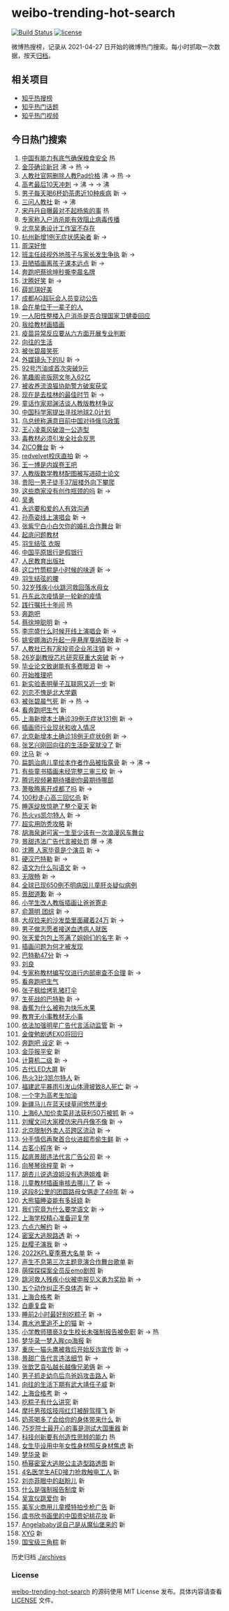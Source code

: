 # weibo-trending-hot-search

[![Build Status](https://github.com/justjavac/weibo-trending-hot-search/workflows/ci/badge.svg?branch=master)](https://github.com/justjavac/weibo-trending-hot-search/actions)
[![license](https://img.shields.io/github/license/justjavac/weibo-trending-hot-search)](https://github.com/justjavac/weibo-trending-hot-search/blob/master/LICENSE)

微博热搜榜，记录从 2021-04-27 日开始的微博热门搜索。每小时抓取一次数据，按天[归档](./archives)。

## 相关项目

- [知乎热搜榜](https://github.com/justjavac/zhihu-trending-top-search)
- [知乎热门话题](https://github.com/justjavac/zhihu-trending-hot-questions)
- [知乎热门视频](https://github.com/justjavac/zhihu-trending-hot-video)

## 今日热门搜索

<!-- BEGIN -->
<!-- 最后更新时间 Sat May 28 2022 16:21:40 GMT+0800 (China Standard Time) -->

1. [中国有能力有底气确保粮食安全](https://s.weibo.com//weibo?q=%23%E4%B8%AD%E5%9B%BD%E6%9C%89%E8%83%BD%E5%8A%9B%E6%9C%89%E5%BA%95%E6%B0%94%E7%A1%AE%E4%BF%9D%E7%B2%AE%E9%A3%9F%E5%AE%89%E5%85%A8%23&Refer=new_time)
   热
1. [金莎确诊新冠](https://s.weibo.com//weibo?q=%23%E9%87%91%E8%8E%8E%E7%A1%AE%E8%AF%8A%E6%96%B0%E5%86%A0%23&Refer=top)
   沸 -> 热 ->
1. [人教社官网删除人教Pad价格](https://s.weibo.com//weibo?q=%23%E4%BA%BA%E6%95%99%E7%A4%BE%E5%AE%98%E7%BD%91%E5%88%A0%E9%99%A4%E4%BA%BA%E6%95%99Pad%E4%BB%B7%E6%A0%BC%23&Refer=top)
   沸 -> 热 ->
1. [高考最后10天冲刺](https://s.weibo.com//weibo?q=%23%E9%AB%98%E8%80%83%E6%9C%80%E5%90%8E10%E5%A4%A9%E5%86%B2%E5%88%BA%23&Refer=top)
   -> 沸 -> -> 沸
1. [男子每天喝6杯奶茶患近10种疾病](https://s.weibo.com//weibo?q=%23%E7%94%B7%E5%AD%90%E6%AF%8F%E5%A4%A9%E5%96%9D6%E6%9D%AF%E5%A5%B6%E8%8C%B6%E6%82%A3%E8%BF%9110%E7%A7%8D%E7%96%BE%E7%97%85%23&Refer=top)
   新 ->
1. [三问人教社](https://s.weibo.com//weibo?q=%23%E4%B8%89%E9%97%AE%E4%BA%BA%E6%95%99%E7%A4%BE%23&Refer=top)
   新 -> 沸
1. [宋丹丹自曝最对不起杨紫的事](https://s.weibo.com//weibo?q=%23%E5%AE%8B%E4%B8%B9%E4%B8%B9%E8%87%AA%E6%9B%9D%E6%9C%80%E5%AF%B9%E4%B8%8D%E8%B5%B7%E6%9D%A8%E7%B4%AB%E7%9A%84%E4%BA%8B%23&Refer=top)
   热
1. [专家称入户消杀能有效阻止病毒传播](https://s.weibo.com//weibo?q=%23%E4%B8%93%E5%AE%B6%E7%A7%B0%E5%85%A5%E6%88%B7%E6%B6%88%E6%9D%80%E8%83%BD%E6%9C%89%E6%95%88%E9%98%BB%E6%AD%A2%E7%97%85%E6%AF%92%E4%BC%A0%E6%92%AD%23&Refer=top)
1. [北京吴勇设计工作室不存在](https://s.weibo.com//weibo?q=%23%E5%8C%97%E4%BA%AC%E5%90%B4%E5%8B%87%E8%AE%BE%E8%AE%A1%E5%B7%A5%E4%BD%9C%E5%AE%A4%E4%B8%8D%E5%AD%98%E5%9C%A8%23&Refer=top)
1. [杭州新增1例无症状感染者](https://s.weibo.com//weibo?q=%23%E6%9D%AD%E5%B7%9E%E6%96%B0%E5%A2%9E1%E4%BE%8B%E6%97%A0%E7%97%87%E7%8A%B6%E6%84%9F%E6%9F%93%E8%80%85%23&Refer=top)
   新 ->
1. [周深好惨](https://s.weibo.com//weibo?q=%23%E5%91%A8%E6%B7%B1%E5%A5%BD%E6%83%A8%23&Refer=top)
1. [班主任歧视外地孩子与家长发生争执](https://s.weibo.com//weibo?q=%23%E7%8F%AD%E4%B8%BB%E4%BB%BB%E6%AD%A7%E8%A7%86%E5%A4%96%E5%9C%B0%E5%AD%A9%E5%AD%90%E4%B8%8E%E5%AE%B6%E9%95%BF%E5%8F%91%E7%94%9F%E4%BA%89%E6%89%A7%23&Refer=top)
   新 ->
1. [丑陋插画离孩子课本远点](https://s.weibo.com//weibo?q=%23%E4%B8%91%E9%99%8B%E6%8F%92%E7%94%BB%E7%A6%BB%E5%AD%A9%E5%AD%90%E8%AF%BE%E6%9C%AC%E8%BF%9C%E7%82%B9%23&Refer=top)
   新 ->
1. [奔跑吧蔡徐坤秒撕李晨名牌](https://s.weibo.com//weibo?q=%23%E5%A5%94%E8%B7%91%E5%90%A7%E8%94%A1%E5%BE%90%E5%9D%A4%E7%A7%92%E6%92%95%E6%9D%8E%E6%99%A8%E5%90%8D%E7%89%8C%23&Refer=top)
1. [沈腾好笑](https://s.weibo.com//weibo?q=%23%E6%B2%88%E8%85%BE%E5%A5%BD%E7%AC%91%23&Refer=top)
   新 ->
1. [薛凯琪好美](https://s.weibo.com//weibo?q=%23%E8%96%9B%E5%87%AF%E7%90%AA%E5%A5%BD%E7%BE%8E%23&Refer=top)
1. [成都AG超玩会人员变动公告](https://s.weibo.com//weibo?q=%E6%88%90%E9%83%BDAG%E8%B6%85%E7%8E%A9%E4%BC%9A%E4%BA%BA%E5%91%98%E5%8F%98%E5%8A%A8%E5%85%AC%E5%91%8A&Refer=top)
1. [会在单位干一辈子的人](https://s.weibo.com//weibo?q=%23%E4%BC%9A%E5%9C%A8%E5%8D%95%E4%BD%8D%E5%B9%B2%E4%B8%80%E8%BE%88%E5%AD%90%E7%9A%84%E4%BA%BA%23&Refer=top)
1. [一人阳性整楼入户消杀是否合理国家卫健委回应](https://s.weibo.com//weibo?q=%23%E4%B8%80%E4%BA%BA%E9%98%B3%E6%80%A7%E6%95%B4%E6%A5%BC%E5%85%A5%E6%88%B7%E6%B6%88%E6%9D%80%E6%98%AF%E5%90%A6%E5%90%88%E7%90%86%E5%9B%BD%E5%AE%B6%E5%8D%AB%E5%81%A5%E5%A7%94%E5%9B%9E%E5%BA%94%23&Refer=top)
1. [我给教材画插画](https://s.weibo.com//weibo?q=%23%E6%88%91%E7%BB%99%E6%95%99%E6%9D%90%E7%94%BB%E6%8F%92%E7%94%BB%23&Refer=top)
1. [疫苗异常反应要从六方面开展专业判断](https://s.weibo.com//weibo?q=%23%E7%96%AB%E8%8B%97%E5%BC%82%E5%B8%B8%E5%8F%8D%E5%BA%94%E8%A6%81%E4%BB%8E%E5%85%AD%E6%96%B9%E9%9D%A2%E5%BC%80%E5%B1%95%E4%B8%93%E4%B8%9A%E5%88%A4%E6%96%AD%23&Refer=top)
1. [向往的生活](https://s.weibo.com//weibo?q=%E5%90%91%E5%BE%80%E7%9A%84%E7%94%9F%E6%B4%BB&Refer=top)
1. [被张碧晨笑死](https://s.weibo.com//weibo?q=%E8%A2%AB%E5%BC%A0%E7%A2%A7%E6%99%A8%E7%AC%91%E6%AD%BB&Refer=top)
1. [外媒镜头下的IU](https://s.weibo.com//weibo?q=%23%E5%A4%96%E5%AA%92%E9%95%9C%E5%A4%B4%E4%B8%8B%E7%9A%84IU%23&Refer=top)
   新 ->
1. [92号汽油或首次突破9元](https://s.weibo.com//weibo?q=%2392%E5%8F%B7%E6%B1%BD%E6%B2%B9%E6%88%96%E9%A6%96%E6%AC%A1%E7%AA%81%E7%A0%B49%E5%85%83%23&Refer=top)
1. [笔趣阁盗版网文年入62亿](https://s.weibo.com//weibo?q=%23%E7%AC%94%E8%B6%A3%E9%98%81%E7%9B%97%E7%89%88%E7%BD%91%E6%96%87%E5%B9%B4%E5%85%A562%E4%BA%BF%23&Refer=top)
1. [被收养流浪猫协助警方破案获奖](https://s.weibo.com//weibo?q=%23%E8%A2%AB%E6%94%B6%E5%85%BB%E6%B5%81%E6%B5%AA%E7%8C%AB%E5%8D%8F%E5%8A%A9%E8%AD%A6%E6%96%B9%E7%A0%B4%E6%A1%88%E8%8E%B7%E5%A5%96%23&Refer=top)
1. [现在是去桂林的最佳时节](https://s.weibo.com//weibo?q=%23%E7%8E%B0%E5%9C%A8%E6%98%AF%E5%8E%BB%E6%A1%82%E6%9E%97%E7%9A%84%E6%9C%80%E4%BD%B3%E6%97%B6%E8%8A%82%23&Refer=top)
   新 ->
1. [童话作家郑渊洁谈人教版教材争议](https://s.weibo.com//weibo?q=%23%E7%AB%A5%E8%AF%9D%E4%BD%9C%E5%AE%B6%E9%83%91%E6%B8%8A%E6%B4%81%E8%B0%88%E4%BA%BA%E6%95%99%E7%89%88%E6%95%99%E6%9D%90%E4%BA%89%E8%AE%AE%23&Refer=top)
1. [中国科学家提出寻找地球2.0计划](https://s.weibo.com//weibo?q=%23%E4%B8%AD%E5%9B%BD%E7%A7%91%E5%AD%A6%E5%AE%B6%E6%8F%90%E5%87%BA%E5%AF%BB%E6%89%BE%E5%9C%B0%E7%90%832.0%E8%AE%A1%E5%88%92%23&Refer=top)
1. [乌总统称满意目前中国对待俄乌政策](https://s.weibo.com//weibo?q=%23%E4%B9%8C%E6%80%BB%E7%BB%9F%E7%A7%B0%E6%BB%A1%E6%84%8F%E7%9B%AE%E5%89%8D%E4%B8%AD%E5%9B%BD%E5%AF%B9%E5%BE%85%E4%BF%84%E4%B9%8C%E6%94%BF%E7%AD%96%23&Refer=top)
1. [王心凌乘风破浪一公造型](https://s.weibo.com//weibo?q=%23%E7%8E%8B%E5%BF%83%E5%87%8C%E4%B9%98%E9%A3%8E%E7%A0%B4%E6%B5%AA%E4%B8%80%E5%85%AC%E9%80%A0%E5%9E%8B%23&Refer=top)
1. [毒教材必须引发全社会反思](https://s.weibo.com//weibo?q=%23%E6%AF%92%E6%95%99%E6%9D%90%E5%BF%85%E9%A1%BB%E5%BC%95%E5%8F%91%E5%85%A8%E7%A4%BE%E4%BC%9A%E5%8F%8D%E6%80%9D%23&Refer=top)
1. [ZICO舞台](https://s.weibo.com//weibo?q=%23ZICO%E8%88%9E%E5%8F%B0%23&Refer=top)
   新 ->
1. [redvelvet校庆直拍](https://s.weibo.com//weibo?q=%23redvelvet%E6%A0%A1%E5%BA%86%E7%9B%B4%E6%8B%8D%23&Refer=top)
   新 ->
1. [王一博是内娱卷王吧](https://s.weibo.com//weibo?q=%23%E7%8E%8B%E4%B8%80%E5%8D%9A%E6%98%AF%E5%86%85%E5%A8%B1%E5%8D%B7%E7%8E%8B%E5%90%A7%23&Refer=top)
1. [人教版数学教材配图被写进硕士论文](https://s.weibo.com//weibo?q=%23%E4%BA%BA%E6%95%99%E7%89%88%E6%95%B0%E5%AD%A6%E6%95%99%E6%9D%90%E9%85%8D%E5%9B%BE%E8%A2%AB%E5%86%99%E8%BF%9B%E7%A1%95%E5%A3%AB%E8%AE%BA%E6%96%87%23&Refer=top)
1. [贵阳一男子徒手37层楼外向下攀爬](https://s.weibo.com//weibo?q=%23%E8%B4%B5%E9%98%B3%E4%B8%80%E7%94%B7%E5%AD%90%E5%BE%92%E6%89%8B37%E5%B1%82%E6%A5%BC%E5%A4%96%E5%90%91%E4%B8%8B%E6%94%80%E7%88%AC%23&Refer=top)
1. [这些商家没有创作瓶颈的吗](https://s.weibo.com//weibo?q=%23%E8%BF%99%E4%BA%9B%E5%95%86%E5%AE%B6%E6%B2%A1%E6%9C%89%E5%88%9B%E4%BD%9C%E7%93%B6%E9%A2%88%E7%9A%84%E5%90%97%23&Refer=top)
   新 ->
1. [吴勇](https://s.weibo.com//weibo?q=%23%E5%90%B4%E5%8B%87%23&Refer=top)
1. [永远要和爱的人有效沟通](https://s.weibo.com//weibo?q=%23%E6%B0%B8%E8%BF%9C%E8%A6%81%E5%92%8C%E7%88%B1%E7%9A%84%E4%BA%BA%E6%9C%89%E6%95%88%E6%B2%9F%E9%80%9A%23&Refer=top)
1. [孙燕姿线上演唱会](https://s.weibo.com//weibo?q=%23%E5%AD%99%E7%87%95%E5%A7%BF%E7%BA%BF%E4%B8%8A%E6%BC%94%E5%94%B1%E4%BC%9A%23&Refer=top)
   新 ->
1. [张紫宁白小白欠你的婚礼合作舞台](https://s.weibo.com//weibo?q=%23%E5%BC%A0%E7%B4%AB%E5%AE%81%E7%99%BD%E5%B0%8F%E7%99%BD%E6%AC%A0%E4%BD%A0%E7%9A%84%E5%A9%9A%E7%A4%BC%E5%90%88%E4%BD%9C%E8%88%9E%E5%8F%B0%23&Refer=top)
   新
1. [起底问题教材](https://s.weibo.com//weibo?q=%23%E8%B5%B7%E5%BA%95%E9%97%AE%E9%A2%98%E6%95%99%E6%9D%90%23&Refer=top)
1. [羽生结弦 衣服](https://s.weibo.com//weibo?q=%E7%BE%BD%E7%94%9F%E7%BB%93%E5%BC%A6%20%E8%A1%A3%E6%9C%8D&Refer=top)
1. [中国平原银行是假银行](https://s.weibo.com//weibo?q=%23%E4%B8%AD%E5%9B%BD%E5%B9%B3%E5%8E%9F%E9%93%B6%E8%A1%8C%E6%98%AF%E5%81%87%E9%93%B6%E8%A1%8C%23&Refer=top)
1. [人民教育出版社](https://s.weibo.com//weibo?q=%23%E4%BA%BA%E6%B0%91%E6%95%99%E8%82%B2%E5%87%BA%E7%89%88%E7%A4%BE%23&Refer=top)
1. [这口竹筒粽是小时候的味道](https://s.weibo.com//weibo?q=%23%E8%BF%99%E5%8F%A3%E7%AB%B9%E7%AD%92%E7%B2%BD%E6%98%AF%E5%B0%8F%E6%97%B6%E5%80%99%E7%9A%84%E5%91%B3%E9%81%93%23&Refer=top)
   新 ->
1. [羽生结弦的腰](https://s.weibo.com//weibo?q=%23%E7%BE%BD%E7%94%9F%E7%BB%93%E5%BC%A6%E7%9A%84%E8%85%B0%23&Refer=top)
1. [32岁残疾小伙跳河救回落水母女](https://s.weibo.com//weibo?q=%2332%E5%B2%81%E6%AE%8B%E7%96%BE%E5%B0%8F%E4%BC%99%E8%B7%B3%E6%B2%B3%E6%95%91%E5%9B%9E%E8%90%BD%E6%B0%B4%E6%AF%8D%E5%A5%B3%23&Refer=top)
1. [丹东此次疫情是一轮新的疫情](https://s.weibo.com//weibo?q=%23%E4%B8%B9%E4%B8%9C%E6%AD%A4%E6%AC%A1%E7%96%AB%E6%83%85%E6%98%AF%E4%B8%80%E8%BD%AE%E6%96%B0%E7%9A%84%E7%96%AB%E6%83%85%23&Refer=top)
1. [践行嘱托十年间](https://s.weibo.com//weibo?q=%23%E8%B7%B5%E8%A1%8C%E5%98%B1%E6%89%98%E5%8D%81%E5%B9%B4%E9%97%B4%23&Refer=new_time)
   热
1. [奔跑吧](https://s.weibo.com//weibo?q=%E5%A5%94%E8%B7%91%E5%90%A7&Refer=top)
1. [蔡徐坤聪明](https://s.weibo.com//weibo?q=%23%E8%94%A1%E5%BE%90%E5%9D%A4%E8%81%AA%E6%98%8E%23&Refer=top)
   新 ->
1. [李宗盛什么时候开线上演唱会](https://s.weibo.com//weibo?q=%E6%9D%8E%E5%AE%97%E7%9B%9B%E4%BB%80%E4%B9%88%E6%97%B6%E5%80%99%E5%BC%80%E7%BA%BF%E4%B8%8A%E6%BC%94%E5%94%B1%E4%BC%9A&Refer=top)
   新 ->
1. [姚安娜海边升起一座悬崖戛纳首映](https://s.weibo.com//weibo?q=%23%E5%A7%9A%E5%AE%89%E5%A8%9C%E6%B5%B7%E8%BE%B9%E5%8D%87%E8%B5%B7%E4%B8%80%E5%BA%A7%E6%82%AC%E5%B4%96%E6%88%9B%E7%BA%B3%E9%A6%96%E6%98%A0%23&Refer=top)
   新 ->
1. [人教社已有7家投资企业吊注销](https://s.weibo.com//weibo?q=%23%E4%BA%BA%E6%95%99%E7%A4%BE%E5%B7%B2%E6%9C%897%E5%AE%B6%E6%8A%95%E8%B5%84%E4%BC%81%E4%B8%9A%E5%90%8A%E6%B3%A8%E9%94%80%23&Refer=top)
   新 ->
1. [26岁副教授芯片研究获重大突破](https://s.weibo.com//weibo?q=%2326%E5%B2%81%E5%89%AF%E6%95%99%E6%8E%88%E8%8A%AF%E7%89%87%E7%A0%94%E7%A9%B6%E8%8E%B7%E9%87%8D%E5%A4%A7%E7%AA%81%E7%A0%B4%23&Refer=top)
   新 ->
1. [毕业论文致谢能有多费眼泪](https://s.weibo.com//weibo?q=%23%E6%AF%95%E4%B8%9A%E8%AE%BA%E6%96%87%E8%87%B4%E8%B0%A2%E8%83%BD%E6%9C%89%E5%A4%9A%E8%B4%B9%E7%9C%BC%E6%B3%AA%23&Refer=top)
   新 ->
1. [开始推理吧](https://s.weibo.com//weibo?q=%E5%BC%80%E5%A7%8B%E6%8E%A8%E7%90%86%E5%90%A7&Refer=top)
1. [新实验表明量子互联网又近一步](https://s.weibo.com//weibo?q=%23%E6%96%B0%E5%AE%9E%E9%AA%8C%E8%A1%A8%E6%98%8E%E9%87%8F%E5%AD%90%E4%BA%92%E8%81%94%E7%BD%91%E5%8F%88%E8%BF%91%E4%B8%80%E6%AD%A5%23&Refer=top)
   新
1. [刘恋不愧是北大学霸](https://s.weibo.com//weibo?q=%23%E5%88%98%E6%81%8B%E4%B8%8D%E6%84%A7%E6%98%AF%E5%8C%97%E5%A4%A7%E5%AD%A6%E9%9C%B8%23&Refer=top)
1. [被张碧晨气死](https://s.weibo.com//weibo?q=%23%E8%A2%AB%E5%BC%A0%E7%A2%A7%E6%99%A8%E6%B0%94%E6%AD%BB%23&Refer=top)
   新 -> 热 ->
1. [看奔跑吧生气](https://s.weibo.com//weibo?q=%E7%9C%8B%E5%A5%94%E8%B7%91%E5%90%A7%E7%94%9F%E6%B0%94&Refer=top)
   新
1. [上海新增本土确诊39例无症状131例](https://s.weibo.com//weibo?q=%23%E4%B8%8A%E6%B5%B7%E6%96%B0%E5%A2%9E%E6%9C%AC%E5%9C%9F%E7%A1%AE%E8%AF%8A39%E4%BE%8B%E6%97%A0%E7%97%87%E7%8A%B6131%E4%BE%8B%23&Refer=top)
   新 ->
1. [插画师行业现状和收入情况](https://s.weibo.com//weibo?q=%23%E6%8F%92%E7%94%BB%E5%B8%88%E8%A1%8C%E4%B8%9A%E7%8E%B0%E7%8A%B6%E5%92%8C%E6%94%B6%E5%85%A5%E6%83%85%E5%86%B5%23&Refer=top)
1. [北京新增本土确诊18例无症状6例](https://s.weibo.com//weibo?q=%23%E5%8C%97%E4%BA%AC%E6%96%B0%E5%A2%9E%E6%9C%AC%E5%9C%9F%E7%A1%AE%E8%AF%8A18%E4%BE%8B%E6%97%A0%E7%97%87%E7%8A%B66%E4%BE%8B%23&Refer=top)
   新 ->
1. [张艺兴刚回向往的生活卧室就没了](https://s.weibo.com//weibo?q=%23%E5%BC%A0%E8%89%BA%E5%85%B4%E5%88%9A%E5%9B%9E%E5%90%91%E5%BE%80%E7%9A%84%E7%94%9F%E6%B4%BB%E5%8D%A7%E5%AE%A4%E5%B0%B1%E6%B2%A1%E4%BA%86%23&Refer=top)
   新
1. [沈马](https://s.weibo.com//weibo?q=%E6%B2%88%E9%A9%AC&Refer=top) 新 ->
1. [扁鹊治病儿童绘本作者作品被指露骨](https://s.weibo.com//weibo?q=%23%E6%89%81%E9%B9%8A%E6%B2%BB%E7%97%85%E5%84%BF%E7%AB%A5%E7%BB%98%E6%9C%AC%E4%BD%9C%E8%80%85%E4%BD%9C%E5%93%81%E8%A2%AB%E6%8C%87%E9%9C%B2%E9%AA%A8%23&Refer=top)
   新 -> 沸 ->
1. [有些童书插画未经完整三审三校](https://s.weibo.com//weibo?q=%23%E6%9C%89%E4%BA%9B%E7%AB%A5%E4%B9%A6%E6%8F%92%E7%94%BB%E6%9C%AA%E7%BB%8F%E5%AE%8C%E6%95%B4%E4%B8%89%E5%AE%A1%E4%B8%89%E6%A0%A1%23&Refer=top)
   新 ->
1. [腾讯视频暑期待播剧你最期待哪部](https://s.weibo.com//weibo?q=%23%E8%85%BE%E8%AE%AF%E8%A7%86%E9%A2%91%E6%9A%91%E6%9C%9F%E5%BE%85%E6%92%AD%E5%89%A7%E4%BD%A0%E6%9C%80%E6%9C%9F%E5%BE%85%E5%93%AA%E9%83%A8%23&Refer=top)
1. [萧敬腾离开成都了吗](https://s.weibo.com//weibo?q=%E8%90%A7%E6%95%AC%E8%85%BE%E7%A6%BB%E5%BC%80%E6%88%90%E9%83%BD%E4%BA%86%E5%90%97&Refer=top)
   新 ->
1. [100秒走心高三回忆杀](https://s.weibo.com//weibo?q=%23100%E7%A7%92%E8%B5%B0%E5%BF%83%E9%AB%98%E4%B8%89%E5%9B%9E%E5%BF%86%E6%9D%80%23&Refer=top)
   新
1. [睡莲绽放惊艳了整个夏天](https://s.weibo.com//weibo?q=%23%E7%9D%A1%E8%8E%B2%E7%BB%BD%E6%94%BE%E6%83%8A%E8%89%B3%E4%BA%86%E6%95%B4%E4%B8%AA%E5%A4%8F%E5%A4%A9%23&Refer=top)
   新
1. [热火vs凯尔特人](https://s.weibo.com//weibo?q=%23%E7%83%AD%E7%81%ABvs%E5%87%AF%E5%B0%94%E7%89%B9%E4%BA%BA%23&Refer=top)
   新 ->
1. [超实用防秃攻略](https://s.weibo.com//weibo?q=%23%E8%B6%85%E5%AE%9E%E7%94%A8%E9%98%B2%E7%A7%83%E6%94%BB%E7%95%A5%23&Refer=top)
   新
1. [胡海泉谢可寅一生至少该有一次浪漫风车舞台](https://s.weibo.com//weibo?q=%23%E8%83%A1%E6%B5%B7%E6%B3%89%E8%B0%A2%E5%8F%AF%E5%AF%85%E4%B8%80%E7%94%9F%E8%87%B3%E5%B0%91%E8%AF%A5%E6%9C%89%E4%B8%80%E6%AC%A1%E6%B5%AA%E6%BC%AB%E9%A3%8E%E8%BD%A6%E8%88%9E%E5%8F%B0%23&Refer=top)
1. [景甜违法广告代言被处罚](https://s.weibo.com//weibo?q=%23%E6%99%AF%E7%94%9C%E8%BF%9D%E6%B3%95%E5%B9%BF%E5%91%8A%E4%BB%A3%E8%A8%80%E8%A2%AB%E5%A4%84%E7%BD%9A%23&Refer=top)
   爆 -> 沸
1. [沈腾 人家毕竟是个演员](https://s.weibo.com//weibo?q=%E6%B2%88%E8%85%BE%20%E4%BA%BA%E5%AE%B6%E6%AF%95%E7%AB%9F%E6%98%AF%E4%B8%AA%E6%BC%94%E5%91%98&Refer=top)
   新 ->
1. [硬汉巴特勒](https://s.weibo.com//weibo?q=%23%E7%A1%AC%E6%B1%89%E5%B7%B4%E7%89%B9%E5%8B%92%23&Refer=top)
   新 ->
1. [语文为什么叫语文](https://s.weibo.com//weibo?q=%23%E8%AF%AD%E6%96%87%E4%B8%BA%E4%BB%80%E4%B9%88%E5%8F%AB%E8%AF%AD%E6%96%87%23&Refer=top)
   新 ->
1. [无限畅](https://s.weibo.com//weibo?q=%E6%97%A0%E9%99%90%E7%95%85&Refer=top) 新
   ->
1. [全球已现650例不明病因儿童肝炎疑似病例](https://s.weibo.com//weibo?q=%23%E5%85%A8%E7%90%83%E5%B7%B2%E7%8E%B0650%E4%BE%8B%E4%B8%8D%E6%98%8E%E7%97%85%E5%9B%A0%E5%84%BF%E7%AB%A5%E8%82%9D%E7%82%8E%E7%96%91%E4%BC%BC%E7%97%85%E4%BE%8B%23&Refer=top)
1. [景甜道歉](https://s.weibo.com//weibo?q=%23%E6%99%AF%E7%94%9C%E9%81%93%E6%AD%89%23&Refer=top)
   新 ->
1. [小学生改人教版插画让爸爸寄走](https://s.weibo.com//weibo?q=%23%E5%B0%8F%E5%AD%A6%E7%94%9F%E6%94%B9%E4%BA%BA%E6%95%99%E7%89%88%E6%8F%92%E7%94%BB%E8%AE%A9%E7%88%B8%E7%88%B8%E5%AF%84%E8%B5%B0%23&Refer=top)
1. [俞灏明 团综](https://s.weibo.com//weibo?q=%E4%BF%9E%E7%81%8F%E6%98%8E%20%E5%9B%A2%E7%BB%BC&Refer=top)
   新 ->
1. [大叔捡来的沙发垫里面藏着24万](https://s.weibo.com//weibo?q=%23%E5%A4%A7%E5%8F%94%E6%8D%A1%E6%9D%A5%E7%9A%84%E6%B2%99%E5%8F%91%E5%9E%AB%E9%87%8C%E9%9D%A2%E8%97%8F%E7%9D%8024%E4%B8%87%23&Refer=top)
   新 ->
1. [男子做志愿者接送血透病人就医](https://s.weibo.com//weibo?q=%23%E7%94%B7%E5%AD%90%E5%81%9A%E5%BF%97%E6%84%BF%E8%80%85%E6%8E%A5%E9%80%81%E8%A1%80%E9%80%8F%E7%97%85%E4%BA%BA%E5%B0%B1%E5%8C%BB%23&Refer=top)
1. [张天爱包包上签满了姐姐们的名字](https://s.weibo.com//weibo?q=%23%E5%BC%A0%E5%A4%A9%E7%88%B1%E5%8C%85%E5%8C%85%E4%B8%8A%E7%AD%BE%E6%BB%A1%E4%BA%86%E5%A7%90%E5%A7%90%E4%BB%AC%E7%9A%84%E5%90%8D%E5%AD%97%23&Refer=top)
   新 ->
1. [插画问题为何才被发现](https://s.weibo.com//weibo?q=%23%E6%8F%92%E7%94%BB%E9%97%AE%E9%A2%98%E4%B8%BA%E4%BD%95%E6%89%8D%E8%A2%AB%E5%8F%91%E7%8E%B0%23&Refer=top)
1. [巴特勒47分](https://s.weibo.com//weibo?q=%23%E5%B7%B4%E7%89%B9%E5%8B%9247%E5%88%86%23&Refer=top)
   新 ->
1. [刘良](https://s.weibo.com//weibo?q=%E5%88%98%E8%89%AF&Refer=top)
1. [专家称教材编写仅进行内部审查不合理](https://s.weibo.com//weibo?q=%23%E4%B8%93%E5%AE%B6%E7%A7%B0%E6%95%99%E6%9D%90%E7%BC%96%E5%86%99%E4%BB%85%E8%BF%9B%E8%A1%8C%E5%86%85%E9%83%A8%E5%AE%A1%E6%9F%A5%E4%B8%8D%E5%90%88%E7%90%86%23&Refer=top)
   新 ->
1. [看奔跑吧生气](https://s.weibo.com//weibo?q=%23%E7%9C%8B%E5%A5%94%E8%B7%91%E5%90%A7%E7%94%9F%E6%B0%94%23&Refer=top)
1. [张子枫给烤乳猪打伞](https://s.weibo.com//weibo?q=%23%E5%BC%A0%E5%AD%90%E6%9E%AB%E7%BB%99%E7%83%A4%E4%B9%B3%E7%8C%AA%E6%89%93%E4%BC%9E%23&Refer=top)
1. [生死战的巴特勒](https://s.weibo.com//weibo?q=%23%E7%94%9F%E6%AD%BB%E6%88%98%E7%9A%84%E5%B7%B4%E7%89%B9%E5%8B%92%23&Refer=top)
   新 ->
1. [香蕉为什么被称为快乐水果](https://s.weibo.com//weibo?q=%23%E9%A6%99%E8%95%89%E4%B8%BA%E4%BB%80%E4%B9%88%E8%A2%AB%E7%A7%B0%E4%B8%BA%E5%BF%AB%E4%B9%90%E6%B0%B4%E6%9E%9C%23&Refer=top)
1. [教育无小事教材无小事](https://s.weibo.com//weibo?q=%23%E6%95%99%E8%82%B2%E6%97%A0%E5%B0%8F%E4%BA%8B%E6%95%99%E6%9D%90%E6%97%A0%E5%B0%8F%E4%BA%8B%23&Refer=top)
1. [依法加强明星广告代言活动监管](https://s.weibo.com//weibo?q=%23%E4%BE%9D%E6%B3%95%E5%8A%A0%E5%BC%BA%E6%98%8E%E6%98%9F%E5%B9%BF%E5%91%8A%E4%BB%A3%E8%A8%80%E6%B4%BB%E5%8A%A8%E7%9B%91%E7%AE%A1%23&Refer=top)
   新 ->
1. [金俊勉剧透EXO将回归](https://s.weibo.com//weibo?q=%23%E9%87%91%E4%BF%8A%E5%8B%89%E5%89%A7%E9%80%8FEXO%E5%B0%86%E5%9B%9E%E5%BD%92%23&Refer=top)
1. [奔跑吧 设定](https://s.weibo.com//weibo?q=%E5%A5%94%E8%B7%91%E5%90%A7%20%E8%AE%BE%E5%AE%9A&Refer=top)
   新 ->
1. [金莎报平安](https://s.weibo.com//weibo?q=%23%E9%87%91%E8%8E%8E%E6%8A%A5%E5%B9%B3%E5%AE%89%23&Refer=top)
   新
1. [计算机二级](https://s.weibo.com//weibo?q=%E8%AE%A1%E7%AE%97%E6%9C%BA%E4%BA%8C%E7%BA%A7&Refer=top)
   新 ->
1. [古代LED大屏](https://s.weibo.com//weibo?q=%23%E5%8F%A4%E4%BB%A3LED%E5%A4%A7%E5%B1%8F%23&Refer=top)
   新
1. [热火3比3凯尔特人](https://s.weibo.com//weibo?q=%23%E7%83%AD%E7%81%AB3%E6%AF%943%E5%87%AF%E5%B0%94%E7%89%B9%E4%BA%BA%23&Refer=top)
   新
1. [福建武平暴雨引发山体滑坡致8人死亡](https://s.weibo.com//weibo?q=%23%E7%A6%8F%E5%BB%BA%E6%AD%A6%E5%B9%B3%E6%9A%B4%E9%9B%A8%E5%BC%95%E5%8F%91%E5%B1%B1%E4%BD%93%E6%BB%91%E5%9D%A1%E8%87%B48%E4%BA%BA%E6%AD%BB%E4%BA%A1%23&Refer=top)
   新 ->
1. [一个字为高考生加油](https://s.weibo.com//weibo?q=%23%E4%B8%80%E4%B8%AA%E5%AD%97%E4%B8%BA%E9%AB%98%E8%80%83%E7%94%9F%E5%8A%A0%E6%B2%B9%23&Refer=top)
1. [新疆马儿在蓝天绿草间悠然漫步](https://s.weibo.com//weibo?q=%23%E6%96%B0%E7%96%86%E9%A9%AC%E5%84%BF%E5%9C%A8%E8%93%9D%E5%A4%A9%E7%BB%BF%E8%8D%89%E9%97%B4%E6%82%A0%E7%84%B6%E6%BC%AB%E6%AD%A5%23&Refer=top)
1. [上海6人加价卖菜非法获利50万被抓](https://s.weibo.com//weibo?q=%23%E4%B8%8A%E6%B5%B76%E4%BA%BA%E5%8A%A0%E4%BB%B7%E5%8D%96%E8%8F%9C%E9%9D%9E%E6%B3%95%E8%8E%B7%E5%88%A950%E4%B8%87%E8%A2%AB%E6%8A%93%23&Refer=top)
   新 ->
1. [刘耀文问大家模仿宋丹丹像不像](https://s.weibo.com//weibo?q=%23%E5%88%98%E8%80%80%E6%96%87%E9%97%AE%E5%A4%A7%E5%AE%B6%E6%A8%A1%E4%BB%BF%E5%AE%8B%E4%B8%B9%E4%B8%B9%E5%83%8F%E4%B8%8D%E5%83%8F%23&Refer=top)
   新 ->
1. [北京限制外卖人员跨区流动](https://s.weibo.com//weibo?q=%23%E5%8C%97%E4%BA%AC%E9%99%90%E5%88%B6%E5%A4%96%E5%8D%96%E4%BA%BA%E5%91%98%E8%B7%A8%E5%8C%BA%E6%B5%81%E5%8A%A8%23&Refer=top)
   新 ->
1. [分手情侣再聚首合伙进超市偷生鲜](https://s.weibo.com//weibo?q=%23%E5%88%86%E6%89%8B%E6%83%85%E4%BE%A3%E5%86%8D%E8%81%9A%E9%A6%96%E5%90%88%E4%BC%99%E8%BF%9B%E8%B6%85%E5%B8%82%E5%81%B7%E7%94%9F%E9%B2%9C%23&Refer=top)
   新 ->
1. [古茗小程序](https://s.weibo.com//weibo?q=%E5%8F%A4%E8%8C%97%E5%B0%8F%E7%A8%8B%E5%BA%8F&Refer=top)
   新 ->
1. [起底景甜违法代言广告公司](https://s.weibo.com//weibo?q=%23%E8%B5%B7%E5%BA%95%E6%99%AF%E7%94%9C%E8%BF%9D%E6%B3%95%E4%BB%A3%E8%A8%80%E5%B9%BF%E5%91%8A%E5%85%AC%E5%8F%B8%23&Refer=top)
   新 ->
1. [向琴琴徐梓童](https://s.weibo.com//weibo?q=%E5%90%91%E7%90%B4%E7%90%B4%E5%BE%90%E6%A2%93%E7%AB%A5&Refer=top)
   新 ->
1. [胡杏儿说选浪姐没有选港姐难](https://s.weibo.com//weibo?q=%23%E8%83%A1%E6%9D%8F%E5%84%BF%E8%AF%B4%E9%80%89%E6%B5%AA%E5%A7%90%E6%B2%A1%E6%9C%89%E9%80%89%E6%B8%AF%E5%A7%90%E9%9A%BE%23&Refer=top)
   新
1. [儿童教材插画审核去哪儿了](https://s.weibo.com//weibo?q=%23%E5%84%BF%E7%AB%A5%E6%95%99%E6%9D%90%E6%8F%92%E7%94%BB%E5%AE%A1%E6%A0%B8%E5%8E%BB%E5%93%AA%E5%84%BF%E4%BA%86%23&Refer=top)
   新 ->
1. [这段8公里的团圆路母女俩走了49年](https://s.weibo.com//weibo?q=%23%E8%BF%99%E6%AE%B58%E5%85%AC%E9%87%8C%E7%9A%84%E5%9B%A2%E5%9C%86%E8%B7%AF%E6%AF%8D%E5%A5%B3%E4%BF%A9%E8%B5%B0%E4%BA%8649%E5%B9%B4%23&Refer=top)
   新 ->
1. [大熊猫睡姿能有多妖娆](https://s.weibo.com//weibo?q=%23%E5%A4%A7%E7%86%8A%E7%8C%AB%E7%9D%A1%E5%A7%BF%E8%83%BD%E6%9C%89%E5%A4%9A%E5%A6%96%E5%A8%86%23&Refer=top)
   新
1. [我们究竟为什么要学语文](https://s.weibo.com//weibo?q=%23%E6%88%91%E4%BB%AC%E7%A9%B6%E7%AB%9F%E4%B8%BA%E4%BB%80%E4%B9%88%E8%A6%81%E5%AD%A6%E8%AF%AD%E6%96%87%23&Refer=top)
   新 ->
1. [上海学校精心准备迎复学](https://s.weibo.com//weibo?q=%23%E4%B8%8A%E6%B5%B7%E5%AD%A6%E6%A0%A1%E7%B2%BE%E5%BF%83%E5%87%86%E5%A4%87%E8%BF%8E%E5%A4%8D%E5%AD%A6%23&Refer=top)
1. [六点六解约](https://s.weibo.com//weibo?q=%23%E5%85%AD%E7%82%B9%E5%85%AD%E8%A7%A3%E7%BA%A6%23&Refer=top)
   新 ->
1. [密室大逃脱路透](https://s.weibo.com//weibo?q=%23%E5%AF%86%E5%AE%A4%E5%A4%A7%E9%80%83%E8%84%B1%E8%B7%AF%E9%80%8F%23&Refer=top)
   新 ->
1. [赵樱子演我](https://s.weibo.com//weibo?q=%23%E8%B5%B5%E6%A8%B1%E5%AD%90%E6%BC%94%E6%88%91%23&Refer=top)
   新 ->
1. [2022KPL夏季赛大名单](https://s.weibo.com//weibo?q=%232022KPL%E5%A4%8F%E5%AD%A3%E8%B5%9B%E5%A4%A7%E5%90%8D%E5%8D%95%23&Refer=top)
   新 ->
1. [声生不息第三次主题竞演合作舞台歌单](https://s.weibo.com//weibo?q=%23%E5%A3%B0%E7%94%9F%E4%B8%8D%E6%81%AF%E7%AC%AC%E4%B8%89%E6%AC%A1%E4%B8%BB%E9%A2%98%E7%AB%9E%E6%BC%94%E5%90%88%E4%BD%9C%E8%88%9E%E5%8F%B0%E6%AD%8C%E5%8D%95%23&Refer=top)
   新
1. [萌探探探案全员反emo剧照](https://s.weibo.com//weibo?q=%23%E8%90%8C%E6%8E%A2%E6%8E%A2%E6%8E%A2%E6%A1%88%E5%85%A8%E5%91%98%E5%8F%8Demo%E5%89%A7%E7%85%A7%23&Refer=top)
   新
1. [跳河救人残疾小伙被申报见义勇为奖励](https://s.weibo.com//weibo?q=%23%E8%B7%B3%E6%B2%B3%E6%95%91%E4%BA%BA%E6%AE%8B%E7%96%BE%E5%B0%8F%E4%BC%99%E8%A2%AB%E7%94%B3%E6%8A%A5%E8%A7%81%E4%B9%89%E5%8B%87%E4%B8%BA%E5%A5%96%E5%8A%B1%23&Refer=top)
   新 ->
1. [五个动作纠正不良体态](https://s.weibo.com//weibo?q=%23%E4%BA%94%E4%B8%AA%E5%8A%A8%E4%BD%9C%E7%BA%A0%E6%AD%A3%E4%B8%8D%E8%89%AF%E4%BD%93%E6%80%81%23&Refer=top)
   新 ->
1. [上海合格考](https://s.weibo.com//weibo?q=%E4%B8%8A%E6%B5%B7%E5%90%88%E6%A0%BC%E8%80%83&Refer=top)
   新
1. [白鹿复盘](https://s.weibo.com//weibo?q=%23%E7%99%BD%E9%B9%BF%E5%A4%8D%E7%9B%98%23&Refer=top)
   新
1. [睡前2小时最好别吃粽子](https://s.weibo.com//weibo?q=%23%E7%9D%A1%E5%89%8D2%E5%B0%8F%E6%97%B6%E6%9C%80%E5%A5%BD%E5%88%AB%E5%90%83%E7%B2%BD%E5%AD%90%23&Refer=top)
   新 ->
1. [粪水池里追不上的猫](https://s.weibo.com//weibo?q=%23%E7%B2%AA%E6%B0%B4%E6%B1%A0%E9%87%8C%E8%BF%BD%E4%B8%8D%E4%B8%8A%E7%9A%84%E7%8C%AB%23&Refer=top)
   新 ->
1. [小学教师猥亵3女生校长未强制报告被免职](https://s.weibo.com//weibo?q=%23%E5%B0%8F%E5%AD%A6%E6%95%99%E5%B8%88%E7%8C%A5%E4%BA%B53%E5%A5%B3%E7%94%9F%E6%A0%A1%E9%95%BF%E6%9C%AA%E5%BC%BA%E5%88%B6%E6%8A%A5%E5%91%8A%E8%A2%AB%E5%85%8D%E8%81%8C%23&Refer=top)
   新 -> 热
1. [梦华录一梦入眸cp海报](https://s.weibo.com//weibo?q=%23%E6%A2%A6%E5%8D%8E%E5%BD%95%E4%B8%80%E6%A2%A6%E5%85%A5%E7%9C%B8cp%E6%B5%B7%E6%8A%A5%23&Refer=top)
   新
1. [重庆一猫头鹰被救后开始反诈宣传](https://s.weibo.com//weibo?q=%23%E9%87%8D%E5%BA%86%E4%B8%80%E7%8C%AB%E5%A4%B4%E9%B9%B0%E8%A2%AB%E6%95%91%E5%90%8E%E5%BC%80%E5%A7%8B%E5%8F%8D%E8%AF%88%E5%AE%A3%E4%BC%A0%23&Refer=top)
   新 ->
1. [景甜广告代言违法细节](https://s.weibo.com//weibo?q=%23%E6%99%AF%E7%94%9C%E5%B9%BF%E5%91%8A%E4%BB%A3%E8%A8%80%E8%BF%9D%E6%B3%95%E7%BB%86%E8%8A%82%23&Refer=top)
   新 ->
1. [张歆艺袁弘越长越像兄弟俩](https://s.weibo.com//weibo?q=%23%E5%BC%A0%E6%AD%86%E8%89%BA%E8%A2%81%E5%BC%98%E8%B6%8A%E9%95%BF%E8%B6%8A%E5%83%8F%E5%85%84%E5%BC%9F%E4%BF%A9%23&Refer=top)
   新 ->
1. [男子抓走幼鸟后鸟爸妈攻击路人](https://s.weibo.com//weibo?q=%23%E7%94%B7%E5%AD%90%E6%8A%93%E8%B5%B0%E5%B9%BC%E9%B8%9F%E5%90%8E%E9%B8%9F%E7%88%B8%E5%A6%88%E6%94%BB%E5%87%BB%E8%B7%AF%E4%BA%BA%23&Refer=top)
   新
1. [向往的生活下期有武大靖任子威](https://s.weibo.com//weibo?q=%23%E5%90%91%E5%BE%80%E7%9A%84%E7%94%9F%E6%B4%BB%E4%B8%8B%E6%9C%9F%E6%9C%89%E6%AD%A6%E5%A4%A7%E9%9D%96%E4%BB%BB%E5%AD%90%E5%A8%81%23&Refer=top)
   新
1. [上海合格考](https://s.weibo.com//weibo?q=%23%E4%B8%8A%E6%B5%B7%E5%90%88%E6%A0%BC%E8%80%83%23&Refer=top)
   新 ->
1. [吃粽子有什么讲究](https://s.weibo.com//weibo?q=%23%E5%90%83%E7%B2%BD%E5%AD%90%E6%9C%89%E4%BB%80%E4%B9%88%E8%AE%B2%E7%A9%B6%23&Refer=top)
   新
1. [摩托男孩炫技闯红灯被醉驾撞飞](https://s.weibo.com//weibo?q=%23%E6%91%A9%E6%89%98%E7%94%B7%E5%AD%A9%E7%82%AB%E6%8A%80%E9%97%AF%E7%BA%A2%E7%81%AF%E8%A2%AB%E9%86%89%E9%A9%BE%E6%92%9E%E9%A3%9E%23&Refer=top)
   新
1. [奶茶喝多了会给你的身体带来什么](https://s.weibo.com//weibo?q=%23%E5%A5%B6%E8%8C%B6%E5%96%9D%E5%A4%9A%E4%BA%86%E4%BC%9A%E7%BB%99%E4%BD%A0%E7%9A%84%E8%BA%AB%E4%BD%93%E5%B8%A6%E6%9D%A5%E4%BB%80%E4%B9%88%23&Refer=top)
   新
1. [75岁院士最开心的事是测试大国重器](https://s.weibo.com//weibo?q=%2375%E5%B2%81%E9%99%A2%E5%A3%AB%E6%9C%80%E5%BC%80%E5%BF%83%E7%9A%84%E4%BA%8B%E6%98%AF%E6%B5%8B%E8%AF%95%E5%A4%A7%E5%9B%BD%E9%87%8D%E5%99%A8%23&Refer=top)
   新
1. [科技创新要有创造性思辨的能力](https://s.weibo.com//weibo?q=%23%E7%A7%91%E6%8A%80%E5%88%9B%E6%96%B0%E8%A6%81%E6%9C%89%E5%88%9B%E9%80%A0%E6%80%A7%E6%80%9D%E8%BE%A8%E7%9A%84%E8%83%BD%E5%8A%9B%23&Refer=new_time)
   热
1. [女生毕设用中年女性身材照反身材焦虑](https://s.weibo.com//weibo?q=%23%E5%A5%B3%E7%94%9F%E6%AF%95%E8%AE%BE%E7%94%A8%E4%B8%AD%E5%B9%B4%E5%A5%B3%E6%80%A7%E8%BA%AB%E6%9D%90%E7%85%A7%E5%8F%8D%E8%BA%AB%E6%9D%90%E7%84%A6%E8%99%91%23&Refer=top)
   新
1. [梦华录](https://s.weibo.com//weibo?q=%23%E6%A2%A6%E5%8D%8E%E5%BD%95%23&Refer=top)
   新
1. [杨幂密室大逃脱公主造型路透图](https://s.weibo.com//weibo?q=%23%E6%9D%A8%E5%B9%82%E5%AF%86%E5%AE%A4%E5%A4%A7%E9%80%83%E8%84%B1%E5%85%AC%E4%B8%BB%E9%80%A0%E5%9E%8B%E8%B7%AF%E9%80%8F%E5%9B%BE%23&Refer=top)
   新
1. [4名医学生AED接力抢救触电工人](https://s.weibo.com//weibo?q=%234%E5%90%8D%E5%8C%BB%E5%AD%A6%E7%94%9FAED%E6%8E%A5%E5%8A%9B%E6%8A%A2%E6%95%91%E8%A7%A6%E7%94%B5%E5%B7%A5%E4%BA%BA%23&Refer=top)
   新
1. [刘亦菲眼中的赵盼儿](https://s.weibo.com//weibo?q=%23%E5%88%98%E4%BA%A6%E8%8F%B2%E7%9C%BC%E4%B8%AD%E7%9A%84%E8%B5%B5%E7%9B%BC%E5%84%BF%23&Refer=top)
   新
1. [什么是强制报告制度](https://s.weibo.com//weibo?q=%23%E4%BB%80%E4%B9%88%E6%98%AF%E5%BC%BA%E5%88%B6%E6%8A%A5%E5%91%8A%E5%88%B6%E5%BA%A6%23&Refer=top)
   新
1. [吴宣仪跳爱你](https://s.weibo.com//weibo?q=%23%E5%90%B4%E5%AE%A3%E4%BB%AA%E8%B7%B3%E7%88%B1%E4%BD%A0%23&Refer=top)
   新
1. [美军火商用儿童模特拍步枪广告](https://s.weibo.com//weibo?q=%23%E7%BE%8E%E5%86%9B%E7%81%AB%E5%95%86%E7%94%A8%E5%84%BF%E7%AB%A5%E6%A8%A1%E7%89%B9%E6%8B%8D%E6%AD%A5%E6%9E%AA%E5%B9%BF%E5%91%8A%23&Refer=top)
   新
1. [虞书欣书画里的中国贵妃桃花妆](https://s.weibo.com//weibo?q=%23%E8%99%9E%E4%B9%A6%E6%AC%A3%E4%B9%A6%E7%94%BB%E9%87%8C%E7%9A%84%E4%B8%AD%E5%9B%BD%E8%B4%B5%E5%A6%83%E6%A1%83%E8%8A%B1%E5%A6%86%23&Refer=top)
   新
1. [Angelababy说自己是从魔仙堡来的](https://s.weibo.com//weibo?q=%23Angelababy%E8%AF%B4%E8%87%AA%E5%B7%B1%E6%98%AF%E4%BB%8E%E9%AD%94%E4%BB%99%E5%A0%A1%E6%9D%A5%E7%9A%84%23&Refer=top)
   新
1. [XYG](https://s.weibo.com//weibo?q=XYG&Refer=top) 新
1. [国宝级三角粽](https://s.weibo.com//weibo?q=%23%E5%9B%BD%E5%AE%9D%E7%BA%A7%E4%B8%89%E8%A7%92%E7%B2%BD%23&Refer=top)
   新

<!-- END -->

历史归档 [./archives](./archives)

### License

[weibo-trending-hot-search](https://github.com/justjavac/weibo-trending-hot-search)
的源码使用 MIT License 发布。具体内容请查看 [LICENSE](./LICENSE) 文件。
